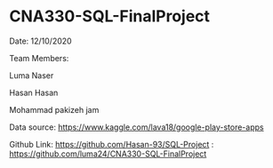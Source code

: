 # CNA330-SQL-FinalProject

Date: 12/10/2020

Team Members:

Luma Naser

Hasan Hasan

Mohammad pakizeh jam

Data source: https://www.kaggle.com/lava18/google-play-store-apps

Github Link: https://github.com/Hasan-93/SQL-Project
           : https://github.com/luma24/CNA330-SQL-FinalProject
